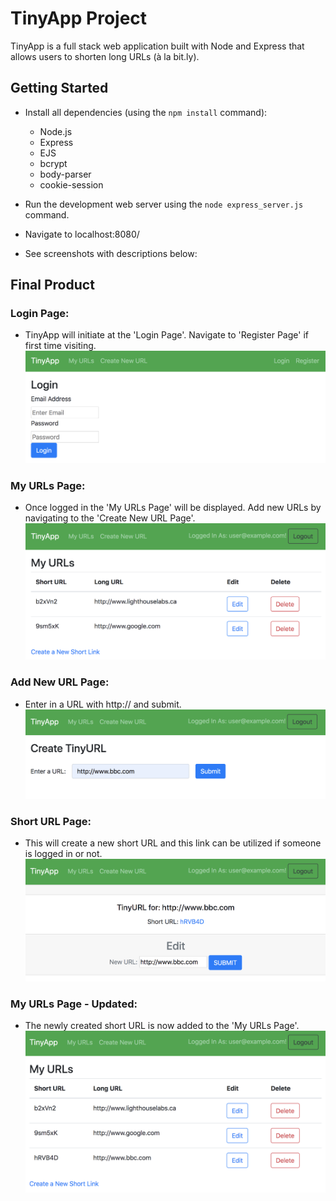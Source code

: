 # TinyApp Project

TinyApp is a full stack web application built with Node and Express that allows users to shorten long URLs (à la bit.ly).

## Getting Started

- Install all dependencies (using the `npm install` command):
  - Node.js
  - Express
  - EJS
  - bcrypt
  - body-parser
  - cookie-session

- Run the development web server using the `node express_server.js` command.
- Navigate to localhost:8080/
- See screenshots with descriptions below:

## Final Product

### Login Page:
- TinyApp will initiate at the 'Login Page'. Navigate to 'Register Page' if first time visiting.
!["Login Page"](https://github.com/SarahMahovlich/tinyapp/blob/master/docs/loginPage.png?raw=true)

### My URLs Page:
- Once logged in the 'My URLs Page' will be displayed. Add new URLs by navigating to the 'Create New URL Page'.
!["My URLs Page"](https://github.com/SarahMahovlich/tinyapp/blob/master/docs/myUrlsPage.png?raw=true)

### Add New URL Page:
- Enter in a URL with http:// and submit.
!["Add New URL Page"](https://github.com/SarahMahovlich/tinyapp/blob/master/docs/newUrlPage.png?raw=true)

### Short URL Page:
- This will create a new short URL and this link can be utilized if someone is logged in or not.
!["Short URL Page"](https://github.com/SarahMahovlich/tinyapp/blob/master/docs/shortUrlPage.png?raw=true)

### My URLs Page - Updated:
- The newly created short URL is now added to the 'My URLs Page'.
!["Updated My URLs Page"](https://github.com/SarahMahovlich/tinyapp/blob/master/docs/urlAdded.png?raw=true)



